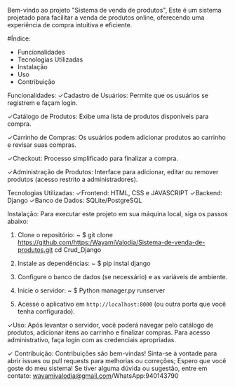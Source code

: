 Bem-vindo ao projeto "Sistema de venda de produtos",  Este é um sistema projetado para facilitar a venda de produtos online, oferecendo uma experiência de compra intuitiva e eficiente.

 #Índice:
  - Funcionalidades
  - Tecnologias Utilizadas
  - Instalação
  - Uso
  - Contribuição

 Funcionalidades:
  ✓Cadastro de Usuários: Permite que os usuários se registrem e façam login.
  
  ✓Catálogo de Produtos: Exibe uma lista de produtos disponíveis para compra.
  
  ✓Carrinho de Compras: Os usuários podem adicionar produtos ao carrinho e revisar suas compras.
  
  ✓Checkout: Processo simplificado para finalizar a compra.
  
  ✓Administração de Produtos: Interface para adicionar, editar ou remover produtos (acesso restrito a administradores).
  
Tecnologias Utilizadas:
  ✓Frontend: HTML, CSS e JAVASCRIPT
  ✓Backend: Django 
  ✓Banco de Dados: SQLite/PostgreSQL 
  
Instalação:
  Para executar este projeto em sua máquina local, siga os passos abaixo:
  1. Clone o repositório: 
  ~ $ git clone https://github.com/https:/WayamiValodia/Sistema-de-venda-de-produtos.git
  cd Crud_Django

  2. Instale as dependências:
   ~ $ pip instal django

  3. Configure o banco de dados (se necessário) e as variáveis de ambiente.

  4. Inicie o servidor:
  ~ $ Python manager.py runserver

5. Acesse o aplicativo em `http://localhost:8000` (ou outra porta que você tenha configurado).

✓Uso:
 Após levantar o servidor, você poderá navegar pelo catálogo de produtos, adicionar itens ao carrinho e finalizar compras. Para acesso administrativo, faça login com as credenciais apropriadas.

✓ Contribuição:
 Contribuições são bem-vindas! Sinta-se à vontade para abrir issues ou pull requests para melhorias ou correções;
Espero que você goste do meu sistema! 
Se tiver alguma dúvida ou sugestão, entre em contato: wayamivalodia@gmail.com/WhatsApp:940143790
